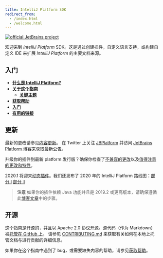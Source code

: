 ```yaml
---
title: IntelliJ Platform SDK
redirect_from:
  - /index.html
  - /welcome.html
---
```

<!-- Copyright 2000-2020 JetBrains s.r.o. and other contributors. Use of this source code is governed by the Apache 2.0 license that can be found in the LICENSE file. -->

[![official JetBrains project](https://jb.gg/badges/official-flat-square.svg)](https://confluence.jetbrains.com/display/ALL/JetBrains+on+GitHub)

欢迎来到 _IntelliJ Platform_ SDK。这是通过创建插件，自定义语言支持，或构建自定义 IDE 来扩展 _IntelliJ Platform_ 的主要文档来源。

## 入门

* [**什么是 IntelliJ Platform?**](intellij_platform.md)
* [**关于这个指南**](about.md)
    * [**关键主题**](key_topics.md)
* [**获取帮助**](getting_help.md)
* [**入门**](/basics/getting_started.md)
* [**有用的链接**](/appendix/resources/useful_links.md)

## 更新
最新的更改请参见[内容更新](content_updates.md)。 在 Twitter 上关注 [JBPlatform](https://twitter.com/JBPlatform/) 并访问 [JetBrains Platform 博客](https://blog.jetbrains.com/platform/)来获取最新公告。

升级你的插件到最新 platform 发行版？确保你检查了[不兼容的更改](/reference_guide/api_changes_list.md)以及[值得注意的更改和特性](/reference_guide/api_notable/api_notable.md)。 

2020.1 将迎来[动态插件](/basics/plugin_structure/dynamic_plugins.md)。我们还发布了 2020 年的 IntelliJ Platform 路线图：[部分 I](https://blog.jetbrains.com/idea/2019/12/intellij-platform-roadmap-for-2020/) [部分 II](https://blog.jetbrains.com/idea/2020/01/intellij-based-ide-features-roadmap-for-2020/)

> **注意** 如果你的插件依赖 Java 功能并且是 2019.2 或更高版本，请确保遵循此[博客文章](https://blog.jetbrains.com/platform/2019/06/java-functionality-extracted-as-a-plugin/)中的步骤。

## 开源 
这个指南是开源的，并且以 Apache 2.0 协议开源。源代码（作为 Markdown）被[托管在 GitHub 上](https://github.com/JetBrains/intellij-sdk-docs)。
请参见 [CONTRIBUTING.md](/CONTRIBUTING.md) 来获取有关如何在本地上托管文档与进行贡献的详细信息。

如果你在这个指南中遇到了 bug，或需要缺失内容的帮助，请参见[获取帮助](getting_help.md)。